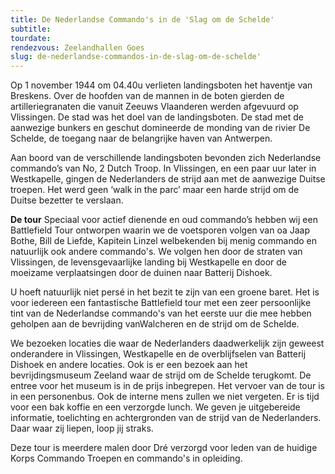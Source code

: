 ```yaml
---
title: De Nederlandse Commando's in de 'Slag om de Schelde'
subtitle:
tourdate:
rendezvous: Zeelandhallen Goes
slug: de-nederlandse-commandos-in-de-slag-om-de-schelde'
---
```


Op 1 november 1944 om 04.40u verlieten landingsboten het haventje van Breskens. Over de hoofden van de mannen in de boten gierden de artilleriegranaten die vanuit Zeeuws Vlaanderen werden afgevuurd op Vlissingen. De stad was het doel van de landingsboten. De stad met de aanwezige bunkers en geschut domineerde de monding van de rivier De Schelde, de toegang naar de belangrijke haven van Antwerpen.

Aan boord van de verschillende landingsboten bevonden zich Nederlandse commando’s van No, 2 Dutch Troop. In Vlissingen, en een paar uur later in Westkapelle, gingen de Nederlanders de strijd aan met de aanwezige Duitse troepen. Het werd geen ‘walk in the parc’ maar een harde strijd om de Duitse bezetter te verslaan.

**De tour**
Speciaal voor actief dienende en oud commando’s hebben wij een Battlefield Tour ontworpen waarin we de voetsporen volgen van oa Jaap Bothe, Bill de Liefde, Kapitein Linzel welbekenden bij menig commando en natuurlijk ook andere commando's. We volgen hen door de straten van Vlissingen, de levensgevaarlijke landing bij Westkapelle en door de moeizame verplaatsingen door de duinen naar Batterij Dishoek.

U hoeft natuurlijk niet persé in het bezit te zijn van een groene baret. Het is voor iedereen een fantastische Battlefield tour met een zeer persoonlijke tint van de Nederlandse commando's van het eerste uur die mee hebben geholpen aan de bevrijding vanWalcheren en de strijd om de Schelde.

We bezoeken locaties die waar de Nederlanders daadwerkelijk zijn geweest onderandere in Vlissingen, Westkapelle en de overblijfselen van Batterij Dishoek en andere locaties. Ook is er een bezoek aan het bevrijdingsmuseum Zeeland waar de strijd om de Schelde terugkomt. De entree voor het museum is in de prijs inbegrepen. Het vervoer van de tour is in een personenbus. Ook de interne mens zullen we niet vergeten. Er is tijd voor een bak koffie en een verzorgde lunch. We geven je uitgebereide informatie, toelichting en achtergronden van de strijd van de Nederlanders. Daar waar zij liepen, loop jij straks.

Deze tour is meerdere malen door Dré verzorgd voor leden van de huidige Korps Commando Troepen en commando's in opleiding.